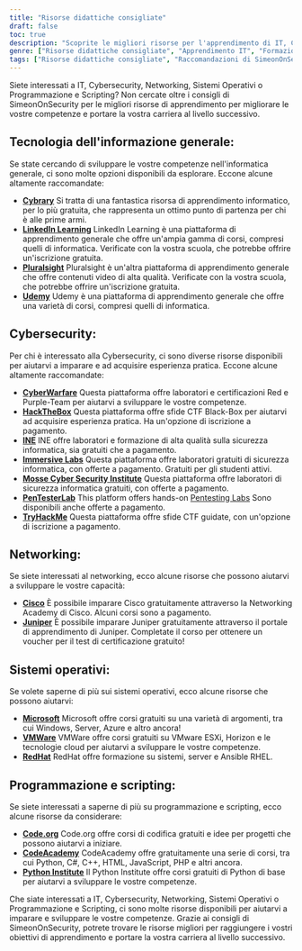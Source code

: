```yaml
---
title: "Risorse didattiche consigliate"
draft: false
toc: true
description: "Scoprite le migliori risorse per l'apprendimento di IT, Cybersecurity, Networking, Sistemi Operativi, Programmazione e Scripting con le raccomandazioni di SimeonOnSecurity. Dalle piattaforme online gratuite come Cybrary, Code.org e CodeAcademy a quelle a pagamento come LinkedIn Learning, Pluralsight e TryHackMe, troverete una vasta gamma di opzioni per soddisfare i vostri obiettivi di apprendimento. Migliorate le vostre competenze in settori come Cisco, Juniper, Windows, VMware e Red Hat con formazione e certificazioni gratuite. Portate la vostra carriera al livello successivo con le risorse di apprendimento più apprezzate di SimeonOnSecurity."
genre: ["Risorse didattiche consigliate", "Apprendimento IT", "Formazione sulla sicurezza informatica", "Corsi di rete", "Formazione sui sistemi operativi", "Risorse di programmazione e scripting", "Apprendimento online", "Laboratori di sicurezza informatica", "Certificazione di rete", "Formazione sui sistemi operativi"]
tags: ["Risorse didattiche consigliate", "Raccomandazioni di SimeonOnSecurity", "Apprendimento IT", "Formazione sulla sicurezza informatica", "Corsi di rete", "Formazione sui sistemi operativi", "Risorse di programmazione e scripting", "Cibrario", "Apprendimento su LinkedIn", "Pluralsight", "Udemy", "Guerra informatica", "HackTheBox", "INE", "Laboratori immersivi", "Istituto di sicurezza informatica Mosse", "PenTesterLab", "TryHackMe", "Cisco", "Ginepro", "Microsoft", "VMWare", "RedHat", "Codice.org", "CodeAcademy", "Istituto Python", "Apprendimento online", "Laboratori di sicurezza informatica", "Certificazione di rete", "Formazione sui sistemi operativi", "Programmazione didattica"]
---
```


Siete interessati a IT, Cybersecurity, Networking, Sistemi Operativi o Programmazione e Scripting? Non cercate oltre i consigli di SimeonOnSecurity per le migliori risorse di apprendimento per migliorare le vostre competenze e portare la vostra carriera al livello successivo.

## Tecnologia dell'informazione generale:

Se state cercando di sviluppare le vostre competenze nell'informatica generale, ci sono molte opzioni disponibili da esplorare. Eccone alcune altamente raccomandate:

- [**Cybrary**](https://www.cybrary.it/) Si tratta di una fantastica risorsa di apprendimento informatico, per lo più gratuita, che rappresenta un ottimo punto di partenza per chi è alle prime armi.
- [**LinkedIn Learning**](https://www.lynda.com/) LinkedIn Learning è una piattaforma di apprendimento generale che offre un'ampia gamma di corsi, compresi quelli di informatica. Verificate con la vostra scuola, che potrebbe offrire un'iscrizione gratuita.
- [**Pluralsight**](https://www.pluralsight.com/) Pluralsight è un'altra piattaforma di apprendimento generale che offre contenuti video di alta qualità. Verificate con la vostra scuola, che potrebbe offrire un'iscrizione gratuita.
- [**Udemy**](https://www.udemy.com/) Udemy è una piattaforma di apprendimento generale che offre una varietà di corsi, compresi quelli di informatica.

## Cybersecurity:

Per chi è interessato alla Cybersecurity, ci sono diverse risorse disponibili per aiutarvi a imparare e ad acquisire esperienza pratica. Eccone alcune altamente raccomandate:

- [**CyberWarfare**](https://cyberwarfare.live/) Questa piattaforma offre laboratori e certificazioni Red e Purple-Team per aiutarvi a sviluppare le vostre competenze.
- [**HackTheBox**](https://www.hackthebox.eu/) Questa piattaforma offre sfide CTF Black-Box per aiutarvi ad acquisire esperienza pratica. Ha un'opzione di iscrizione a pagamento.
- [**INE**](https://ine.com/) INE offre laboratori e formazione di alta qualità sulla sicurezza informatica, sia gratuiti che a pagamento.
- [**Immersive Labs**](https://www.immersivelabs.com/) Questa piattaforma offre laboratori gratuiti di sicurezza informatica, con offerte a pagamento. Gratuiti per gli studenti attivi.
- [**Mosse Cyber Security Institute**](https://platform.mosse-institute.com/#/) Questa piattaforma offre laboratori di sicurezza informatica gratuiti, con offerte a pagamento.
- [**PenTesterLab**](https://pentesterlab.com/) This platform offers hands-on [Pentesting Labs](https://simeononsecurity.ch/tags/pentesterlab/) Sono disponibili anche offerte a pagamento.
- [**TryHackMe**](https://tryhackme.com/) Questa piattaforma offre sfide CTF guidate, con un'opzione di iscrizione a pagamento.

## Networking:

Se siete interessati al networking, ecco alcune risorse che possono aiutarvi a sviluppare le vostre capacità:

- [**Cisco**](https://www.cisco.com/c/m/en_sg/partners/cisco-networking-academy/index.html) È possibile imparare Cisco gratuitamente attraverso la Networking Academy di Cisco. Alcuni corsi sono a pagamento.
- [**Juniper**](https://learningportal.juniper.net/juniper/default.aspx) È possibile imparare Juniper gratuitamente attraverso il portale di apprendimento di Juniper. Completate il corso per ottenere un voucher per il test di certificazione gratuito!

## Sistemi operativi:

Se volete saperne di più sui sistemi operativi, ecco alcune risorse che possono aiutarvi:

- [**Microsoft**](https://docs.microsoft.com/en-us/learn/) Microsoft offre corsi gratuiti su una varietà di argomenti, tra cui Windows, Server, Azure e altro ancora!
- [**VMWare**](https://www.vmware.com/education-services/learning-zone.html) VMWare offre corsi gratuiti su VMware ESXi, Horizon e le tecnologie cloud per aiutarvi a sviluppare le vostre competenze.
- [**RedHat**](https://www.redhat.com/en/services/training-and-certification) RedHat offre formazione su sistemi, server e Ansible RHEL.

## Programmazione e scripting:

Se siete interessati a saperne di più su programmazione e scripting, ecco alcune risorse da considerare:

- [**Code.org**](https://studio.code.org/courses) Code.org offre corsi di codifica gratuiti e idee per progetti che possono aiutarvi a iniziare.
- [**CodeAcademy**](https://www.codecademy.com/) CodeAcademy offre gratuitamente una serie di corsi, tra cui Python, C#, C++, HTML, JavaScript, PHP e altri ancora.
- [**Python Institute**](https://pythoninstitute.org/python-essentials-1) Il Python Institute offre corsi gratuiti di Python di base per aiutarvi a sviluppare le vostre competenze.

Che siate interessati a IT, Cybersecurity, Networking, Sistemi Operativi o Programmazione e Scripting, ci sono molte risorse disponibili per aiutarvi a imparare e sviluppare le vostre competenze. Grazie ai consigli di SimeonOnSecurity, potrete trovare le risorse migliori per raggiungere i vostri obiettivi di apprendimento e portare la vostra carriera al livello successivo.
